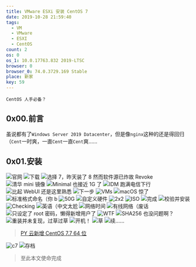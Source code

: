 ```yaml
---
title: VMware ESXi 安装 CentOS 7
date: 2019-10-28 21:59:40
tags:
  - VM
  - VMware
  - ESXI
  - CentOS 
count: 2
os: 0
os_1: 10.0.17763.832 2019-LTSC
browser: 0
browser_0: 74.0.3729.169 Stable
place: 新家
key: 59
---
```

    CentOS 人手必备？
<!-- more -->
## 0x00.前言
虽说都有了`Windows Server 2019 Datacenter`，但是像`nginx`这种的还是得回归（`Cent`一时爽，一直`Cent`一直`Cent`爽……

## 0x01.安装
![官网](https://i1.yuangezhizao.cn/Win-10/20191028220326.jpg!webp)
![下载](https://i1.yuangezhizao.cn/Win-10/20191028220305.jpg!webp)
![选择 7，昨天装了 8 然而软件源已炸故 Revoke](https://i1.yuangezhizao.cn/Win-10/20191028220441.jpg!webp)
![清华 mini 镜像](https://i1.yuangezhizao.cn/Win-10/20191028220529.jpg!webp)
![Minimal 也接近 1G 了](https://i1.yuangezhizao.cn/Win-10/20191028220607.jpg!webp)
![IDM 跑满电信下行](https://i1.yuangezhizao.cn/Win-10/20191028220733.jpg!webp)
![比起 WebUI 还是这里熟悉](https://i1.yuangezhizao.cn/Win-10/20191028220958.jpg!webp)
![下一步](https://i1.yuangezhizao.cn/Win-10/20191028221030.jpg!webp)
![VMs](https://i1.yuangezhizao.cn/Win-10/20191028221056.jpg!webp)
![macOS 惊了](https://i1.yuangezhizao.cn/Win-10/20191028221120.jpg!webp)
![标准格式命名（你 b](https://i1.yuangezhizao.cn/Win-10/20191028221145.jpg!webp)
![50G](https://i1.yuangezhizao.cn/Win-10/20191028221205.jpg!webp)
![自定义硬件](https://i1.yuangezhizao.cn/Win-10/20191028221232.jpg!webp)
![2x2](https://i1.yuangezhizao.cn/Win-10/20191028221313.jpg!webp)
![ISO](https://i1.yuangezhizao.cn/Win-10/20191028221345.jpg!webp)
![完成](https://i1.yuangezhizao.cn/Win-10/20191028221613.jpg!webp)
![校验并安装](https://i1.yuangezhizao.cn/Win-10/20191028221639.jpg!webp)
![Checking](https://i1.yuangezhizao.cn/Win-10/20191028221711.jpg!webp)
![英语（中文太尬](https://i1.yuangezhizao.cn/Win-10/20191028221739.jpg!webp)
![网络时间](https://i1.yuangezhizao.cn/Win-10/20191028221846.jpg!webp)
![有线网络（废话](https://i1.yuangezhizao.cn/Win-10/20191028221933.jpg!webp)
![只设定了 root 密码，懒得新增用户了](https://i1.yuangezhizao.cn/Win-10/20191028222013.jpg!webp)
![WTF](https://i1.yuangezhizao.cn/Win-10/20191028222420.jpg!webp)
![SHA256 也没问题啊？](https://i1.yuangezhizao.cn/Win-10/20191028222559.jpg!webp)
![重装并未复现，过草过草](https://i1.yuangezhizao.cn/Win-10/20191028223732.jpg!webp)
![开机！](https://i1.yuangezhizao.cn/Win-10/20191028224147.jpg!webp)
![草](https://i1.yuangezhizao.cn/Win-10/20191028224241.jpg!webp)
![续……](https://i1.yuangezhizao.cn/Win-10/20191028224844.jpg!webp)

> [PY 云新增 CentOS 7.7 64 位](../../Linux/CentOS/py.html)

![c7](https://i1.yuangezhizao.cn/Win-10/20200404184251.png!webp)
![存档](https://i1.yuangezhizao.cn/Win-10/20191116191625.jpg!webp)

> 至此本文使命完成
